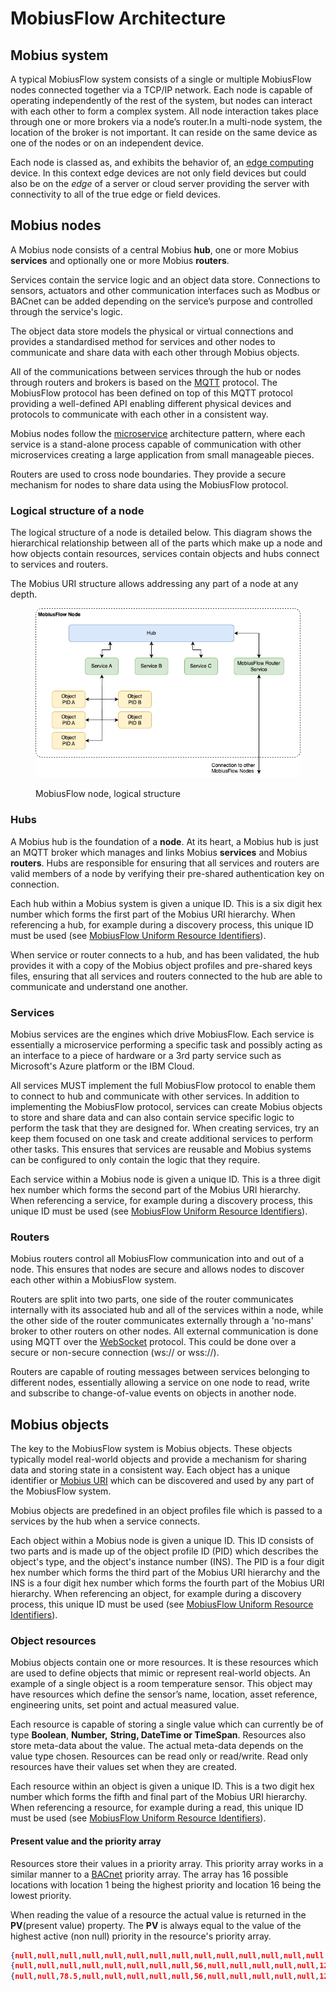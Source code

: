# MobiusFlow Architecture

## Mobius system <a href="#mobius_system" id="mobius_system"></a>

A typical MobiusFlow  system consists of a single or multiple MobiusFlow nodes connected together via a TCP/IP network. Each node is capable of operating independently of the rest of the system, but nodes can interact with each other to form a complex system. All node interaction takes place through one or more brokers via a node’s router.In a multi-node system, the location of the broker is not important. It can reside on the same device as one of the nodes or on an independent device.

Each node is classed as, and exhibits the behavior of, an [edge computing](https://en.wikipedia.org/wiki/Edge\_computing) device. In this context edge devices are not only field devices but could also be on the _edge_ of a server or cloud server providing the server with connectivity to all of the true edge or field devices.

## Mobius nodes <a href="#mobius_nodes" id="mobius_nodes"></a>

A Mobius node consists of a central Mobius **hub**, one or more Mobius **services** and optionally one or more Mobius **routers**.

Services contain the service logic and an object data store. Connections to sensors, actuators and other communication interfaces such as Modbus or BACnet can be added depending on the service’s purpose and controlled through the service's logic.

The object data store models the physical or virtual connections and provides a standardised method for services and other nodes to communicate and share data with each other through Mobius objects.

All of the communications between services through the hub or nodes through routers and brokers is based on the [MQTT](http://iaconnects.atlassian.net/wiki/spaces/OD/pages/17990573) protocol. The MobiusFlow protocol has been defined on top of this MQTT protocol providing a well-defined API enabling different physical devices and protocols to communicate with each other in a consistent way.   &#x20;

Mobius nodes follow the [microservice](https://en.wikipedia.org/wiki/Microservices) architecture pattern, where each service is a stand-alone process capable of communication with other microservices creating a large application from small manageable pieces.

Routers are used to cross node boundaries. They provide a secure mechanism for nodes to share data using the MobiusFlow protocol.

### Logical structure of a node <a href="#logical_structure_of_a_node" id="logical_structure_of_a_node"></a>

The logical structure of a node is detailed below. This diagram shows the hierarchical relationship between all of the parts which make up a node and how objects contain resources, services contain objects and hubs connect to services and routers.

The Mobius URI structure allows addressing any part of a node at any depth.



<figure><img src="../../.gitbook/assets/draw-URI Breakdown.drawio.png" alt=""><figcaption><p>MobiusFlow node, logical structure</p></figcaption></figure>

### Hubs <a href="#hubs" id="hubs"></a>

A Mobius hub is the foundation of a **node**. At its heart, a Mobius hub is just an MQTT broker which manages and links Mobius **services** and Mobius **routers**. Hubs are responsible for ensuring that all services and routers are valid members of a node by verifying their pre-shared authentication key on connection.

Each hub within a Mobius system is given a unique ID. This is a six digit hex number which forms the first part of the Mobius URI hierarchy. When referencing a hub, for example during a discovery process, this unique ID must be used (see [MobiusFlow Uniform Resource Identifiers](mobiusflow-uniform-resource-identifiers-uris.md)).

When service or router connects to a hub, and has been validated, the hub provides it with a copy of the Mobius object profiles and pre-shared keys files, ensuring that all services and routers connected to the hub are able to communicate and understand one another.

### Services <a href="#services" id="services"></a>

Mobius services are the engines which drive MobiusFlow. Each service is essentially a microservice performing a specific task and possibly acting as an interface to a piece of hardware or a 3rd party service such as Microsoft's Azure platform or the IBM Cloud.

All services MUST implement the full MobiusFlow protocol to enable them to connect to hub and communicate with other services. In addition to implementing the MobiusFlow protocol, services can create Mobius objects to store and share data and can also contain service specific logic to perform the task that they are designed for. When creating services, try an keep them focused on one task and create additional services to perform other tasks. This ensures that services are reusable and Mobius systems can be configured to only contain the logic that they require.

Each service within a Mobius node is given a unique ID. This is a three digit hex number which forms the second part of the Mobius URI hierarchy. When referencing a service, for example during a discovery process, this unique ID must be used (see [MobiusFlow Uniform Resource Identifiers](mobiusflow-uniform-resource-identifiers-uris.md)).

### Routers <a href="#routers" id="routers"></a>

Mobius routers control all MobiusFlow communication into and out of a node. This ensures that nodes are secure and allows nodes to discover each other within a MobiusFlow system.

Routers are split into two parts, one side of the router communicates internally with its associated hub and all of the services within a node, while the other side of the router communicates externally through a 'no-mans' broker to other routers on other nodes. All external communication is done using MQTT over the [WebSocket](https://en.wikipedia.org/wiki/WebSocket) protocol. This could be done over a secure or non-secure connection (ws:// or wss://).

Routers are capable of routing messages between services belonging to different nodes, essentially allowing a service on one node to read, write and subscribe to change-of-value events on objects in another node.

## Mobius objects <a href="#mobius_objects" id="mobius_objects"></a>

The key to the MobiusFlow system is Mobius objects. These objects typically model real-world objects and provide a mechanism for sharing data and storing state in a consistent way. Each object has a unique identifier or [Mobius URI](mobiusflow-uniform-resource-identifiers-uris.md) which can be discovered and used by any part of the MobiusFlow system.

Mobius objects are predefined in an object profiles file which is passed to a services by the hub when a service connects.

Each object within a Mobius node is given a unique ID. This ID consists of two parts and is made up of the object profile ID (PID) which describes the object's type, and the object's instance number (INS). The PID is a four digit hex number which forms the third part of the Mobius URI hierarchy and the INS is a four digit hex number which forms the fourth part of the Mobius URI hierarchy. When referencing an object, for example during a discovery process, this unique ID must be used (see [MobiusFlow Uniform Resource Identifiers](mobiusflow-uniform-resource-identifiers-uris.md)).

### Object resources <a href="#object_resources" id="object_resources"></a>

Mobius objects contain one or more resources. It is these resources which are used to define objects that mimic or represent real-world objects. An example of a single object is a room temperature sensor. This object may have resources which define the sensor’s name, location, asset reference, engineering units, set point and actual measured value.

Each resource is capable of storing a single value which can currently be of type **Boolean**, **Number,** **String, DateTime or TimeSpan**. Resources also store meta-data about the value. The actual meta-data depends on the value type chosen. Resources can be read only or read/write. Read only resources have their values set when they are created.&#x20;

Each resource within an object is given a unique ID. This is a two digit hex number which forms the fifth and final part of the Mobius URI hierarchy. When referencing a resource, for example during a read, this unique ID must be used (see [MobiusFlow Uniform Resource Identifiers](mobiusflow-uniform-resource-identifiers-uris.md)).

#### Present value and the priority array <a href="#present_value_and_the_priority_array" id="present_value_and_the_priority_array"></a>

Resources store their values in a priority array. This priority array works in a similar manner to a [BACnet](http://www.bacnet.org/) priority array. The array has 16 possible locations with location 1 being the highest priority and location 16 being the lowest priority.

When reading the value of a resource the actual value is returned in the **PV**(present value) property. The **PV** is always equal to the value of the highest active (non null) priority in the resource's priority array.&#x20;

```json
{null,null,null,null,null,null,null,null,null,null,null,null,null,null,12,null} -> PV = 12 (priority 15)
{null,null,null,null,null,null,null,null,56,null,null,null,null,null,12,null} -> PV = 56 (priority 9)
{null,null,78.5,null,null,null,null,null,56,null,null,null,null,null,12,null} -> PV = 78.5 (priority 3)
```
